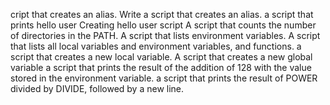 cript that creates an alias.
Write a script that creates an alias.
 a script that prints hello user
Creating hello user script
A script that counts the number of directories in the PATH.
A script that lists environment variables.
A script that lists all local variables and environment variables, and functions.
a script that creates a new local variable.
A script that creates a new global variable
a script that prints the result of the addition of 128 with the value stored in the environment variable.
a script that prints the result of POWER divided by DIVIDE, followed by a new line.
